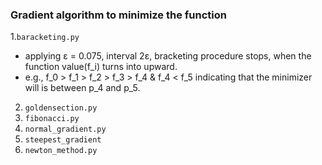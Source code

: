 ### Gradient algorithm to minimize the function
1.`baracketing.py`
- applying ε = 0.075, interval 2ε, bracketing procedure stops, when the function value(f_i) turns into upward.
- e.g., f_0 > f_1 > f_2 > f_3 > f_4 & f_4 < f_5 indicating that the minimizer will is between p_4 and p_5.

2. `goldensection.py` 
3. `fibonacci.py` 
4. `normal_gradient.py` 
5. `steepest_gradient`
6. `newton_method.py`
